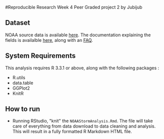 #Reproducible Research Week 4 Peer Graded project 2 by Jubijub

## Dataset
NOAA source data is available [here](https://d396qusza40orc.cloudfront.net/repdata%2Fdata%2FStormData.csv.bz2).
The documentation explaining the fields is availalble [here](https://d396qusza40orc.cloudfront.net/repdata%2Fpeer2_doc%2Fpd01016005curr.pdf), along with an [FAQ](https://d396qusza40orc.cloudfront.net/repdata%2Fpeer2_doc%2FNCDC%20Storm%20Events-FAQ%20Page.pdf).


## System Requirements
This analysis requires R 3.3.1 or above, along with the following packages :

* R.utils 
* data.table
* GGPlot2
* KnitR

## How to run

* Running RStudio, "knit" the `NOAAStormAnalysis.Rmd`. The file will take care of everything from data download to data cleaning and analysis. This will result in a fully formatted R Markdown HTML file.
